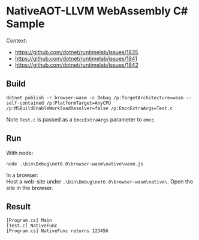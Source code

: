 # NativeAOT-LLVM WebAssembly C# Sample

Context:
* https://github.com/dotnet/runtimelab/issues/1835
* https://github.com/dotnet/runtimelab/issues/1841
* https://github.com/dotnet/runtimelab/issues/1842

## Build
```
dotnet publish -r browser-wasm -c Debug /p:TargetArchitecture=wasm --self-contained /p:PlatformTarget=AnyCPU /p:MSBuildEnableWorkloadResolver=false /p:EmccExtraArgs=Test.c
```

Note `Test.c` is passed as a `EmccExtraArgs` parameter to `emcc`.

## Run

With node:
```
node .\bin\Debug\net6.0\browser-wasm\native\wasm.js
```

In a browser:  
Host a web-site under `.\bin\Debug\net6.0\browser-wasm\native\`. Open the site in the browser.

## Result

```
[Program.cs] Main
[Test.c] NativeFunc
[Program.cs] NativeFunc returns 123456
```
